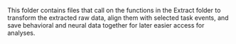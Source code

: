 
This folder contains files that call on the functions in the Extract folder 
to transform the extracted raw data, align them with selected task events, 
and save behavioral and neural data together for later easier access for 
analyses.
